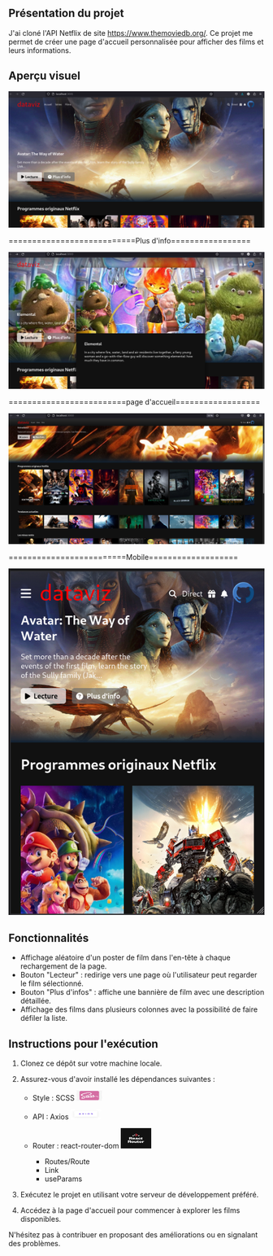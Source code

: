 ## Présentation du projet

J'ai cloné l'API Netflix de site https://www.themoviedb.org/. Ce projet me permet de créer une page d'accueil personnalisée pour afficher des films et leurs informations.

## Aperçu visuel

![page principale](./public/images/avatar-clone-netflix-site.png)

===========================Plus d'info=================

![plus info](./public/images/plus%20info%20netflix%20clone.png)

=========================page d'accueil==================

![plus info](./public/images/netflix-aceuil.png)

=========================Mobile===================

![page principale mobile](./public/images/mobil%20version%20netflix.png)

## Fonctionnalités

- Affichage aléatoire d'un poster de film dans l'en-tête à chaque rechargement de la page.
- Bouton "Lecteur" : redirige vers une page où l'utilisateur peut regarder le film sélectionné.
- Bouton "Plus d'infos" : affiche une bannière de film avec une description détaillée.
- Affichage des films dans plusieurs colonnes avec la possibilité de faire défiler la liste.

## Instructions pour l'exécution

1. Clonez ce dépôt sur votre machine locale.
2. Assurez-vous d'avoir installé les dépendances suivantes :

   - Style : SCSS <img src="./public/images/scss.jpg" alt="Nom de l'image" width="50" height="20">

   - API : Axios <img src="./public/images/axios-react.png" alt="Nom de l'image" width="60" height="20">

   - Router : react-router-dom <img src="./public/images/react-router.jpg" alt="Nom de l'image" width="60" height="40">

     - Routes/Route
     - Link
     - useParams

3. Exécutez le projet en utilisant votre serveur de développement préféré.
4. Accédez à la page d'accueil pour commencer à explorer les films disponibles.

N'hésitez pas à contribuer en proposant des améliorations ou en signalant des problèmes.
